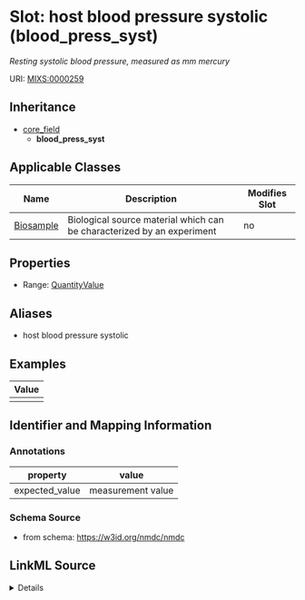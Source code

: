 # Slot: host blood pressure systolic (blood_press_syst)


_Resting systolic blood pressure, measured as mm mercury_



URI: [MIXS:0000259](https://w3id.org/mixs/0000259)




## Inheritance

* [core_field](core_field.md)
    * **blood_press_syst**





## Applicable Classes

| Name | Description | Modifies Slot |
| --- | --- | --- |
[Biosample](Biosample.md) | Biological source material which can be characterized by an experiment |  no  |







## Properties

* Range: [QuantityValue](QuantityValue.md)



## Aliases


* host blood pressure systolic




## Examples

| Value |
| --- |
|  |

## Identifier and Mapping Information





### Annotations

| property | value |
| --- | --- |
| expected_value | measurement value || preferred_unit | millimeter mercury || occurrence | 1 |



### Schema Source


* from schema: https://w3id.org/nmdc/nmdc




## LinkML Source

<details>
```yaml
name: blood_press_syst
annotations:
  expected_value:
    tag: expected_value
    value: measurement value
  preferred_unit:
    tag: preferred_unit
    value: millimeter mercury
  occurrence:
    tag: occurrence
    value: '1'
description: Resting systolic blood pressure, measured as mm mercury
title: host blood pressure systolic
examples:
- value: ''
from_schema: https://w3id.org/nmdc/nmdc
aliases:
- host blood pressure systolic
rank: 1000
is_a: core field
slot_uri: MIXS:0000259
multivalued: false
alias: blood_press_syst
domain_of:
- Biosample
range: QuantityValue

```
</details>